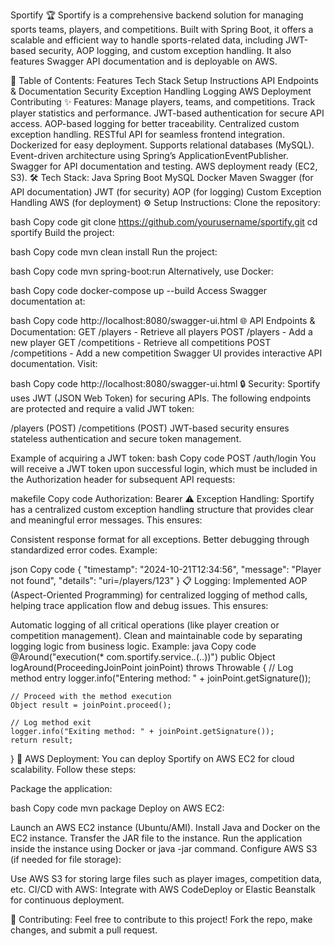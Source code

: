 Sportify 🏆
Sportify is a comprehensive backend solution for managing sports teams, players, and competitions. Built with Spring Boot, it offers a scalable and efficient way to handle sports-related data, including JWT-based security, AOP logging, and custom exception handling. It also features Swagger API documentation and is deployable on AWS.

📜 Table of Contents:
Features
Tech Stack
Setup Instructions
API Endpoints & Documentation
Security
Exception Handling
Logging
AWS Deployment
Contributing
✨ Features:
Manage players, teams, and competitions.
Track player statistics and performance.
JWT-based authentication for secure API access.
AOP-based logging for better traceability.
Centralized custom exception handling.
RESTful API for seamless frontend integration.
Dockerized for easy deployment.
Supports relational databases (MySQL).
Event-driven architecture using Spring’s ApplicationEventPublisher.
Swagger for API documentation and testing.
AWS deployment ready (EC2, S3).
🛠️ Tech Stack:
Java
Spring Boot
MySQL
Docker
Maven
Swagger (for API documentation)
JWT (for security)
AOP (for logging)
Custom Exception Handling
AWS (for deployment)
⚙️ Setup Instructions:
Clone the repository:

bash
Copy code
git clone https://github.com/yourusername/sportify.git
cd sportify
Build the project:

bash
Copy code
mvn clean install
Run the project:

bash
Copy code
mvn spring-boot:run
Alternatively, use Docker:

bash
Copy code
docker-compose up --build
Access Swagger documentation at:

bash
Copy code
http://localhost:8080/swagger-ui.html
🌐 API Endpoints & Documentation:
GET /players - Retrieve all players
POST /players - Add a new player
GET /competitions - Retrieve all competitions
POST /competitions - Add a new competition
Swagger UI provides interactive API documentation. Visit:

bash
Copy code
http://localhost:8080/swagger-ui.html
🔒 Security:
Sportify uses JWT (JSON Web Token) for securing APIs. The following endpoints are protected and require a valid JWT token:

/players (POST)
/competitions (POST)
JWT-based security ensures stateless authentication and secure token management.

Example of acquiring a JWT token:
bash
Copy code
POST /auth/login
You will receive a JWT token upon successful login, which must be included in the Authorization header for subsequent API requests:

makefile
Copy code
Authorization: Bearer <token>
⚠️ Exception Handling:
Sportify has a centralized custom exception handling structure that provides clear and meaningful error messages. This ensures:

Consistent response format for all exceptions.
Better debugging through standardized error codes.
Example:

json
Copy code
{
  "timestamp": "2024-10-21T12:34:56",
  "message": "Player not found",
  "details": "uri=/players/123"
}
📋 Logging:
Implemented AOP (Aspect-Oriented Programming) for centralized logging of method calls, helping trace application flow and debug issues. This ensures:

Automatic logging of all critical operations (like player creation or competition management).
Clean and maintainable code by separating logging logic from business logic.
Example:
java
Copy code
@Around("execution(* com.sportify.service.*.*(..))")
public Object logAround(ProceedingJoinPoint joinPoint) throws Throwable {
    // Log method entry
    logger.info("Entering method: " + joinPoint.getSignature());
    
    // Proceed with the method execution
    Object result = joinPoint.proceed();
    
    // Log method exit
    logger.info("Exiting method: " + joinPoint.getSignature());
    return result;
}
🚀 AWS Deployment:
You can deploy Sportify on AWS EC2 for cloud scalability. Follow these steps:

Package the application:

bash
Copy code
mvn package
Deploy on AWS EC2:

Launch an AWS EC2 instance (Ubuntu/AMI).
Install Java and Docker on the EC2 instance.
Transfer the JAR file to the instance.
Run the application inside the instance using Docker or java -jar command.
Configure AWS S3 (if needed for file storage):

Use AWS S3 for storing large files such as player images, competition data, etc.
CI/CD with AWS: Integrate with AWS CodeDeploy or Elastic Beanstalk for continuous deployment.

🤝 Contributing:
Feel free to contribute to this project! Fork the repo, make changes, and submit a pull request.

